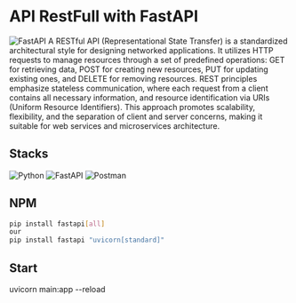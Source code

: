 # API RestFull with FastAPI
![FastAPI](https://github.com/user-attachments/assets/da41566c-1e55-4375-8bd9-cba9595568fc)
A RESTful API (Representational State Transfer) is a standardized architectural style for designing networked applications. It utilizes HTTP requests to manage resources through a set of predefined operations: GET for retrieving data, POST for creating new resources, PUT for updating existing ones, and DELETE for removing resources. REST principles emphasize stateless communication, where each request from a client contains all necessary information, and resource identification via URIs (Uniform Resource Identifiers). This approach promotes scalability, flexibility, and the separation of client and server concerns, making it suitable for web services and microservices architecture.

## Stacks
![Python](https://img.shields.io/badge/python-3670A0?style=for-the-badge&logo=python&logoColor=ffdd54) ![FastAPI](https://img.shields.io/badge/FastAPI-005571?style=for-the-badge&logo=fastapi) ![Postman](https://img.shields.io/badge/Postman-FF6C37?style=for-the-badge&logo=postman&logoColor=white)

## NPM
```bash
pip install fastapi[all]
our
pip install fastapi "uvicorn[standard]"
```

## Start
uvicorn main:app --reload
